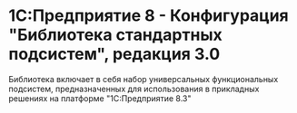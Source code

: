 # 1С:Предприятие 8 - Конфигурация "Библиотека стандартных подсистем", редакция 3.0

Библиотека включает в себя набор универсальных функциональных подсистем, 
предназначенных для использования в прикладных решениях
на платформе "1С:Предприятие 8.3" 
